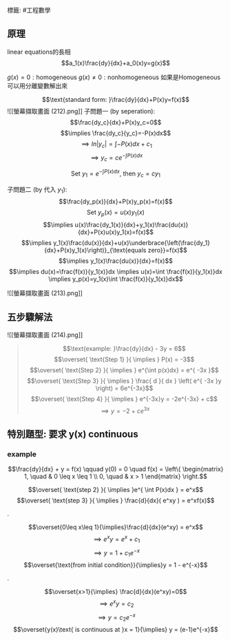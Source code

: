 標籤: #工程數學

## 原理

linear equations的長相
$$a_1(x)\frac{dy}{dx}+a_0(x)y=g(x)$$

$g(x)=0:\text{homogeneous}$
$g(x)\neq 0:\text{nonhomogeneous}$
如果是Homogeneous 可以用分離變數解出來

$$\text{standard form: }\frac{dy}{dx}+P(x)y=f(x)$$
![[螢幕擷取畫面 (212).png]]
子問題一 (by seperation): $$\frac{dy_c}{dx}+P(x)y_c=0$$
$$\implies \frac{dy_c}{y_c}=-P(x)dx$$
$$\implies ln\vert y_c\vert=\int -P(x)dx+c_1$$
$$\implies y_c=ce^{-\int P(x)dx}$$

$$\text{Set } y_1=e^{-\int P(x)dx}\text{, then }y_c=cy_1$$

子問題二 (by 代入 $y_1$): 
$$\frac{dy_p(x)}{dx}+P(x)y_p(x)=f(x)$$
$$\text{Set }y_p(x)=u(x)y_1(x)$$
$$\implies u(x)\frac{dy_1(x)}{dx}+y_1(x)\frac{du(x)}{dx}+P(x)u(x)y_1(x)=f(x)$$
$$\implies y_1(x)\frac{du(x)}{dx}+u(x)\underbrace{\left(\frac{dy_1}{dx}+P(x)y_1(x)\right)}_{\text{equals zero}}=f(x)$$
$$\implies y_1(x)\frac{du(x)}{dx}=f(x)$$
$$\implies du(x)=\frac{f(x)}{y_1(x)}dx \implies u(x)=\int \frac{f(x)}{y_1(x)}dx \implies y_p(x)=y_1(x)\int \frac{f(x)}{y_1(x)}dx$$

![[螢幕擷取畫面 (213).png]]

## 五步驟解法

![[螢幕擷取畫面 (214).png]]

> $$\text{example: }\frac{dy}{dx} - 3y = 6$$
$$\overset{ \text{Step 1} }{ \implies } P(x) = -3$$
$$\overset{ \text{Step 2} }{ \implies } e^{\int p(x)dx} = e^{ -3x }$$
$$\overset{ \text{Step 3} }{ \implies } \frac{ d }{ dx } \left( e^{ -3x }y \right) = 6e^{-3x}$$
$$\overset{ \text{Step 4} }{ \implies } e^{-3x}y = -2e^{-3x} + c$$
$$\implies y = -2 + ce^{3x}$$

## 特別題型: 要求 y(x) continuous

### example

$$\frac{dy}{dx} + y = f(x) \qquad y(0) = 0 \quad f(x) = \left\{ \begin{matrix} 1, \quad & 0 \leq x \leq 1 \\ 0, \quad & x > 1 \end{matrix} \right.$$

$$\overset{ \text{step 2} }{ \implies }e^{ \int P(x)dx } = e^x$$
$$\overset{ \text{step 3} }{ \implies } \frac{d}{dx}( e^xy ) = e^xf(x)$$

.

$$\overset{0\leq x\leq 1}{\implies}\frac{d}{dx}(e^xy) = e^x$$
$$\implies e^xy = e^x + c_1$$
$$\implies y = 1 + c_1e^{-x}$$
$$\overset{\text{from initial condition}}{\implies}y = 1 - e^{-x}$$

.

$$\overset{x>1}{\implies} \frac{d}{dx}(e^xy)=0$$
$$\implies e^xy = c_2$$
$$\implies y = c_2e^{-x}$$
$$\overset{y(x)\text{ is continuous at }x = 1}{\implies} y = (e-1)e^{-x}$$